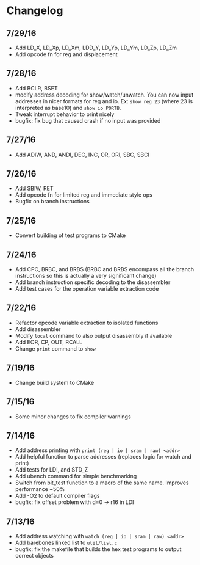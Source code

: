 # Changelog

## 7/29/16
* Add LD_X, LD_Xp, LD_Xm, LDD_Y, LD_Yp, LD_Ym, LD_Zp, LD_Zm
* Add opcode fn for reg and displacement

## 7/28/16
* Add BCLR, BSET
* modify address decoding for show/watch/unwatch. You can now input addresses in nicer formats for reg and io.
Ex: `show reg 23` (where 23 is interpreted as base10) and `show io PORTB`.
* Tweak interrupt behavior to print nicely
* bugfix: fix bug that caused crash if no input was provided

## 7/27/16
* Add ADIW, AND, ANDI, DEC, INC, OR, ORI, SBC, SBCI

## 7/26/16
* Add SBIW, RET
* Add opcode fn for limited reg and immediate style ops
* Bugfix on branch instructions

## 7/25/16
* Convert building of test programs to CMake

## 7/24/16
* Add CPC, BRBC, and BRBS (BRBC and BRBS encompass all the branch
instructions so this is actually a very significant change)
* Add branch instruction specific decoding to the disassembler
* Add test cases for the operation variable extraction code

## 7/22/16
* Refactor opcode variable extraction to isolated functions
* Add disassembler
* Modify `local` command to also output disassembly if available
* Add EOR, CP, OUT, RCALL
* Change `print` command to `show`

## 7/19/16
* Change build system to CMake

## 7/15/16
* Some minor changes to fix compiler warnings

## 7/14/16
* Add address printing with `print (reg | io | sram | raw) <addr>`
* Add helpful function to parse addresses (replaces logic for watch and print)
* Add tests for LDI, and STD_Z
* Add ubench command for simple benchmarking
* Switch from bit_test function to a macro of the same name. Improves performance ~50%
* Add -O2 to default compiler flags
* bugfix: fix offset problem with d=0 -> r16 in LDI

## 7/13/16

* Add address watching with `watch (reg | io | sram | raw) <addr>`
* Add barebones linked list to `util/list.c`
* bugfix: fix the makefile that builds the hex test programs to output correct objects
